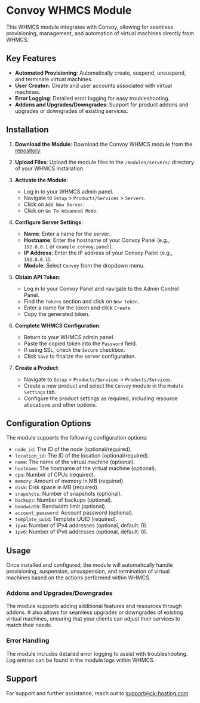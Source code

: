 # Convoy WHMCS Module

This WHMCS module integrates with Convoy, allowing for seamless provisioning, management, and automation of virtual machines directly from WHMCS.

## Key Features

- **Automated Provisioning**: Automatically create, suspend, unsuspend, and terminate virtual machines.
- **User Creaton**: Create and user accounts associated with virtual machines.
- **Error Logging**: Detailed error logging for easy troubleshooting.
- **Addons and Upgrades/Downgrades**: Support for product addons and upgrades or downgrades of existing services.

## Installation

1. **Download the Module**: Download the Convoy WHMCS module from the [repository](#).
2. **Upload Files**: Upload the module files to the `/modules/servers/` directory of your WHMCS installation.
3. **Activate the Module**:
   - Log in to your WHMCS admin panel.
   - Navigate to `Setup` > `Products/Services` > `Servers`.
   - Click on `Add New Server`.
   - Click on `Go To Advanced Mode`.

4. **Configure Server Settings**:
   - **Name**: Enter a name for the server.
   - **Hostname**: Enter the hostname of your Convoy Panel (e.g., `192.0.0.1` or `example.convoy.panel`).
   - **IP Address**: Enter the IP address of your Convoy Panel (e.g., `192.0.0.1`).
   - **Module**: Select `Convoy` from the dropdown menu.

5. **Obtain API Token**:
   - Log in to your Convoy Panel and navigate to the Admin Control Panel.
   - Find the `Tokens` section and click on `New Token`.
   - Enter a name for the token and click `Create`.
   - Copy the generated token.

6. **Complete WHMCS Configuration**:
   - Return to your WHMCS admin panel.
   - Paste the copied token into the `Password` field.
   - If using SSL, check the `Secure` checkbox.
   - Click `Save` to finalize the server configuration.

7. **Create a Product**:
   - Navigate to `Setup` > `Products/Services` > `Products/Services`.
   - Create a new product and select the `Convoy` module in the `Module Settings` tab.
   - Configure the product settings as required, including resource allocations and other options.


## Configuration Options

The module supports the following configuration options:

- `node_id`: The ID of the node (optional/required).
- `location_id`: The ID of the location (optional/required).
- `name`: The name of the virtual machine (optional).
- `hostname`: The hostname of the virtual machine (optional).
- `cpu`: Number of CPUs (required).
- `memory`: Amount of memory in MB (required).
- `disk`: Disk space in MB (required).
- `snapshots`: Number of snapshots (optional).
- `backups`: Number of backups (optional).
- `bandwidth`: Bandwidth limit (optional).
- `account_password`: Account password (optional).
- `template_uuid`: Template UUID (required).
- `ipv4`: Number of IPv4 addresses (optional, default: 0).
- `ipv6`: Number of IPv6 addresses (optional, default: 0).

## Usage

Once installed and configured, the module will automatically handle provisioning, suspension, unsuspension, and termination of virtual machines based on the actions performed within WHMCS.

### Addons and Upgrades/Downgrades

The module supports adding additional features and resources through addons. It also allows for seamless upgrades or downgrades of existing virtual machines, ensuring that your clients can adjust their services to match their needs.

### Error Handling

The module includes detailed error logging to assist with troubleshooting. Log entries can be found in the module logs within WHMCS.

## Support

For support and further assistance, reach out to support@ck-hosting.com
